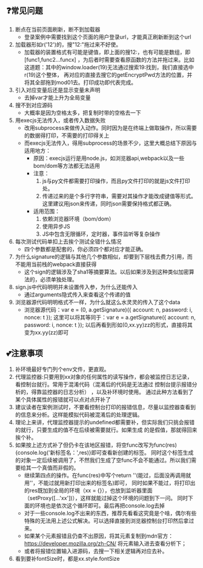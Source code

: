 ## ❓常见问题
1. 断点在当前页面刷新，断不到加载器
    * 登录案例中需要找到这个页面的用户登录url，才能真正刷新断到这个url
2. 加载器形如r('12')的，搜"12:"拖过来不好使。
   * 加载器的装置格式有可能是键值，即上面的搜12:，也有可能是数组，即[func1,func2...funcx]
，为后者时需要查看原函数的方法并拖过来。比如这道题：其中的window.loader(19)无法通过搜索19:找到，我们直接选中r(19)这个整体，
再对应的直接去搜它的getEncryptPwd方法的位置，并将其全部拖到mod01去。打印成功即代表完成。
3. 引入对应变量后还是显示变量未声明
   * 去掉var才能上升为全局变量
4. 搜不到对应源码
   * 大概率是因为空格太多，把复制时带的空格去一下
5. 用execjs无法传入，或者传入数据失败
   * 改用subprocess来做传入动作。同时因为是在终端上做取操作，所以需要的数据得打印，不需要的打印得关上
   * 而execjs无法传入，得用subprocess的场景不少，这里大概总结下原因与适用地方：
     * 原因：execjs运行是用node.js，如浏览器api,webpack以及一些bom/dom等方法都无法适用
     * 注意：
       1. js与py文件都需要打印操作，而且py文件打印的就是js文件打印处。
       2. 传递过来的是个多行字符串，需要对其操作才能改成键值等形式。这里建议用json来传递，同时json需要保持格式都正确。
     * 适用范围：
       1. 依赖浏览器环境（bom/dom）
       2. 使用异步JS
       3. JS中包含无限循环，定时器，事件监听等复杂操作
6. 每次测试代码单扣上去挨个测试全错什么情况
   * 四个参数都是配套的，你必须四个都对应才能正确。
7. 为什么signature的逻辑与其他几个参数相似，却要到下层栈去费力引用，而不能用当前栈的webpack直接获得
   * 这个sign的逻辑涉及了sha1等摘要算法。以后如果涉及到这种类似加密算法的，必须单独处理。
8. sign.js中代码明明并未设置传入参，为什么还能传入
   * 通过arguments隐式传入来查看这个传递的值
9. 浏览器源代码明明格式不一样，为什么就这么水灵灵的传入了这个data
    * 浏览器源代码：var e = (0,
        a.getSignature)({
            account: n,
            password: i,
            nonce: t
        });
   这里可以将其等同于：var e = 
        a.getSignature({
            account: n,
            password: i,
            nonce: t
        }); 以后再看到形如(0,xx.yy)zz的形式，直接将其变为xx.yy(zz)即可

## 💕注意事项
1. 补环境最好专门列个env文件，更直观。
2. 代理监控器:只要用到xx对象的任何属性的读写操作，都会被监控日志记录，看控制台就行。常用于混淆代码（混淆后的代码是无法通过
控制台提示报错分析的，得靠监控器的日志分析） ，以及补环境时使用。
通过此种方法看到了某个具体属性的报错就可以点对点开补了
3. 建议读者在案例测试时，不要看控制台打印的报错信息，尽量以监控器查看到的信息来分析。这样能模拟代码被混淆后的处理逻辑。
4. 理论上来讲，代理监控器提示的undefined都需要补，但实际我们只挑会报错的就行，只要生成的值不在后续被需要就行。如果生成
的是假值，那就得回来挨个补。
5. 如果按上述方式补了但仍卡在该地区报错，将空func改写为func(res){console.log('新标签名：',res)}即可查看新创建的标签。
同时这个标签生成的对象一定后续被调用了，不然我们生成了空func不会不能通过。所以我们需要给其一个真值而非假的。
   * 继续第四点的操作。在func(res)中写个return ''(能过，后面没再调用就用''，不能过就用新打印出来的标签名)即可，
同时如果不能过，将打印出的res既加到全局的环境（xx = {}），也放到监听器里面（setProxy([...'xx'])），这样就能过掉这个环境的问题到下一问。
同时下面的环境也是依次这个循环即可。最后再把console.log去掉
   * 对于一些console.log不出来的东西，推荐先看看这究竟是个啥，偶尔有些特殊的无法用上述公式解决。可以选择直接到浏览器控制台打印然后拿过来。
   * 如果某个元素报错且仍查不出原因，将其元素复制到mdn官方：https://developer.mozilla.org/zh-CN/ 将元素输入进去查看分析下；
   * 或者将报错位置输入进源码，去搜一下相关逻辑再对应去补。
6. 看到要补fontSize时，都是xx.style.fontSize